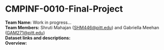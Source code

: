 # CMPINF-0010-Final-Project

**Team Name:** Work in progress... \
**Team Members:** Shruti Mahajan (SHM446@pitt.edu) and Gabriella Meehan (GAM271@pitt.edu) \
**Dataset links and descriptions:**\
**Overview:**
